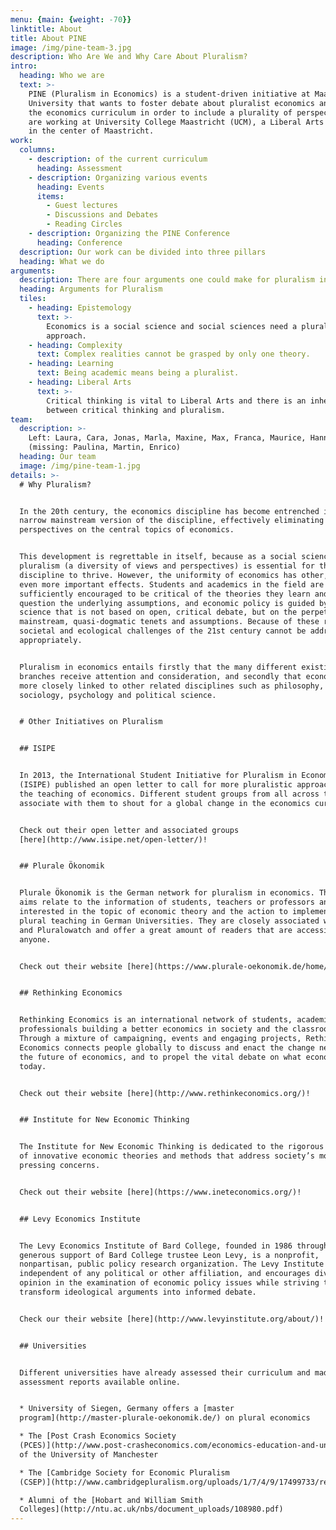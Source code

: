 ```yaml
---
menu: {main: {weight: -70}}
linktitle: About
title: About PINE
image: /img/pine-team-3.jpg
description: Who Are We and Why Care About Pluralism?
intro:
  heading: Who we are
  text: >-
    PINE (Pluralism in Economics) is a student-driven initiative at Maastricht
    University that wants to foster debate about pluralist economics and improve
    the economics curriculum in order to include a plurality of perspectives. We
    are working at University College Maastricht (UCM), a Liberal Arts College
    in the center of Maastricht.
work:
  columns:
    - description: of the current curriculum
      heading: Assessment
    - description: Organizing various events
      heading: Events
      items:
        - Guest lectures
        - Discussions and Debates
        - Reading Circles
    - description: Organizing the PINE Conference
      heading: Conference
  description: Our work can be divided into three pillars
  heading: What we do
arguments:
  description: There are four arguments one could make for pluralism in economics education
  heading: Arguments for Pluralism
  tiles:
    - heading: Epistemology
      text: >-
        Economics is a social science and social sciences need a pluralistic
        approach.
    - heading: Complexity
      text: Complex realities cannot be grasped by only one theory.
    - heading: Learning
      text: Being academic means being a pluralist.
    - heading: Liberal Arts
      text: >-
        Critical thinking is vital to Liberal Arts and there is an inherent link
        between critical thinking and pluralism.
team:
  description: >-
    Left: Laura, Cara, Jonas, Marla, Maxine, Max, Franca, Maurice, Hannah, Jonas
    (missing: Paulina, Martin, Enrico)
  heading: Our team
  image: /img/pine-team-1.jpg
details: >-
  # Why Pluralism?


  In the 20th century, the economics discipline has become entrenched in a
  narrow mainstream version of the discipline, effectively eliminating all other
  perspectives on the central topics of economics.


  This development is regrettable in itself, because as a social science,
  pluralism (a diversity of views and perspectives) is essential for the
  discipline to thrive. However, the uniformity of economics has other, arguably
  even more important effects. Students and academics in the field are not
  sufficiently encouraged to be critical of the theories they learn and to
  question the underlying assumptions, and economic policy is guided by a social
  science that is not based on open, critical debate, but on the perpetuation of
  mainstream, quasi-dogmatic tenets and assumptions. Because of these reasons,
  societal and ecological challenges of the 21st century cannot be addressed
  appropriately.


  Pluralism in economics entails firstly that the many different existing
  branches receive attention and consideration, and secondly that economics is
  more closely linked to other related disciplines such as philosophy, history,
  sociology, psychology and political science.


  # Other Initiatives on Pluralism


  ## ISIPE


  In 2013, the International Student Initiative for Pluralism in Economics
  (ISIPE) published an open letter to call for more pluralistic approaches in
  the teaching of economics. Different student groups from all across the world
  associate with them to shout for a global change in the economics curriculum.


  Check out their open letter and associated groups
  [here](http://www.isipe.net/open-letter/)!


  ## Plurale Ökonomik


  Plurale Ökonomik is the German network for pluralism in economics. Their two
  aims relate to the information of students, teachers or professors and anyone
  interested in the topic of economic theory and the action to implement more
  plural teaching in German Universities. They are closely associated with ISIPE
  and Pluralowatch and offer a great amount of readers that are accessible for
  anyone.


  Check out their website [here](https://www.plurale-oekonomik.de/home/)!


  ## Rethinking Economics


  Rethinking Economics is an international network of students, academics and
  professionals building a better economics in society and the classroom.
  Through a mixture of campaigning, events and engaging projects, Rethinking
  Economics connects people globally to discuss and enact the change needed for
  the future of economics, and to propel the vital debate on what economics is
  today.


  Check out their website [here](http://www.rethinkeconomics.org/)!


  ## Institute for New Economic Thinking


  The Institute for New Economic Thinking is dedicated to the rigorous pursuit
  of innovative economic theories and methods that address society’s most
  pressing concerns.


  Check out their website [here](https://www.ineteconomics.org/)!


  ## Levy Economics Institute


  The Levy Economics Institute of Bard College, founded in 1986 through the
  generous support of Bard College trustee Leon Levy, is a nonprofit,
  nonpartisan, public policy research organization. The Levy Institute is
  independent of any political or other affiliation, and encourages diversity of
  opinion in the examination of economic policy issues while striving to
  transform ideological arguments into informed debate.


  Check our their website [here](http://www.levyinstitute.org/about/)!


  ## Universities


  Different universities have already assessed their curriculum and made their
  assessment reports available online.


  * University of Siegen, Germany offers a [master
  program](http://master-plurale-oekonomik.de/) on plural economics

  * The [Post Crash Economics Society
  (PCES)](http://www.post-crasheconomics.com/economics-education-and-unlearning/)
  of the University of Manchester

  * The [Cambridge Society for Economic Pluralism
  (CSEP)](http://www.cambridgepluralism.org/uploads/1/7/4/9/17499733/report_v14_w.appendix.pdf)

  * Alumni of the [Hobart and William Smith
  Colleges](http://ntu.ac.uk/nbs/document_uploads/108980.pdf)
---
```

